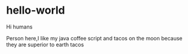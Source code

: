 # hello-world

Hi humans

Person here,I like my java coffee script and
tacos on the moon because they are superior to earth tacos
